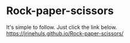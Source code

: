 # Rock-paper-scissors

It's simple to follow. Just click the link below.
https://jrinehuls.github.io/Rock-paper-scissors/
